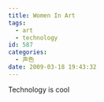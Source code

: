 ```yaml
---
title: Women In Art
tags:
  - art
  - technology
id: 587
categories:
  - 声色
date: 2009-03-18 19:43:32
---
```


Technology is cool

<object width="480" height="385" data="http://www.youtube.com/v/nUDIoN-_Hxs&amp;hl=en&amp;fs=1&amp;color1=0x2b405b&amp;color2=0x6b8ab6" type="application/x-shockwave-flash">
<param name="allowFullScreen" value="true" />
<param name="allowscriptaccess" value="always" />
<param name="src" value="http://www.youtube.com/v/nUDIoN-_Hxs&amp;hl=en&amp;fs=1&amp;color1=0x2b405b&amp;color2=0x6b8ab6" />
<param name="allowfullscreen" value="true" />
</object>